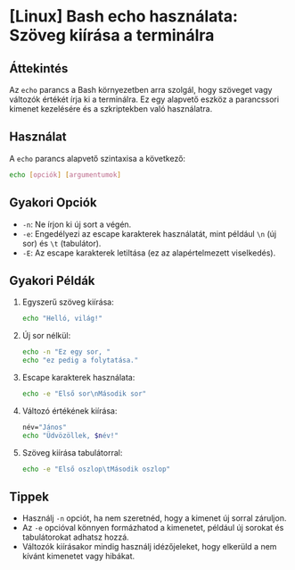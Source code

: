 # [Linux] Bash echo használata: Szöveg kiírása a terminálra

## Áttekintés
Az `echo` parancs a Bash környezetben arra szolgál, hogy szöveget vagy változók értékét írja ki a terminálra. Ez egy alapvető eszköz a parancssori kimenet kezelésére és a szkriptekben való használatra.

## Használat
A `echo` parancs alapvető szintaxisa a következő:

```bash
echo [opciók] [argumentumok]
```

## Gyakori Opciók
- `-n`: Ne írjon ki új sort a végén.
- `-e`: Engedélyezi az escape karakterek használatát, mint például `\n` (új sor) és `\t` (tabulátor).
- `-E`: Az escape karakterek letiltása (ez az alapértelmezett viselkedés).

## Gyakori Példák
1. Egyszerű szöveg kiírása:
   ```bash
   echo "Helló, világ!"
   ```

2. Új sor nélkül:
   ```bash
   echo -n "Ez egy sor, "
   echo "ez pedig a folytatása."
   ```

3. Escape karakterek használata:
   ```bash
   echo -e "Első sor\nMásodik sor"
   ```

4. Változó értékének kiírása:
   ```bash
   név="János"
   echo "Üdvözöllek, $név!"
   ```

5. Szöveg kiírása tabulátorral:
   ```bash
   echo -e "Első oszlop\tMásodik oszlop"
   ```

## Tippek
- Használj `-n` opciót, ha nem szeretnéd, hogy a kimenet új sorral záruljon.
- Az `-e` opcióval könnyen formázhatod a kimenetet, például új sorokat és tabulátorokat adhatsz hozzá.
- Változók kiírásakor mindig használj idézőjeleket, hogy elkerüld a nem kívánt kimenetet vagy hibákat.